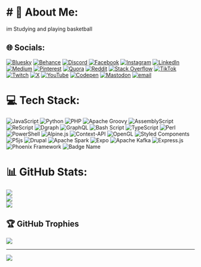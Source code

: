 # # 💫 About Me:
im Studying and playing basketball<br>


## 🌐 Socials:
[![Bluesky](https://img.shields.io/badge/bluesky-0285FF?style=for-the-badge&logo=bluesky&logoColor=%23FFFFFF)](https://bsky.app/profile/JanMejer) [![Behance](https://img.shields.io/badge/Behance-1769ff?logo=behance&logoColor=white)](https://behance.net/none) [![Discord](https://img.shields.io/badge/Discord-%237289DA.svg?logo=discord&logoColor=white)](https://discord.gg/none) [![Facebook](https://img.shields.io/badge/Facebook-%231877F2.svg?logo=Facebook&logoColor=white)](https://facebook.com/AceCasan) [![Instagram](https://img.shields.io/badge/Instagram-%23E4405F.svg?logo=Instagram&logoColor=white)](https://instagram.com/LuckyAce) [![LinkedIn](https://img.shields.io/badge/LinkedIn-%230077B5.svg?logo=linkedin&logoColor=white)](https://linkedin.com/in/none) [![Medium](https://img.shields.io/badge/Medium-12100E?logo=medium&logoColor=white)](https://medium.com/@Ace) [![Pinterest](https://img.shields.io/badge/Pinterest-%23E60023.svg?logo=Pinterest&logoColor=white)](https://pinterest.com/none) [![Quora](https://img.shields.io/badge/Quora-%23B92B27.svg?logo=Quora&logoColor=white)](https://quora.com/profile/none) [![Reddit](https://img.shields.io/badge/Reddit-%23FF4500.svg?logo=Reddit&logoColor=white)](https://reddit.com/user/none) [![Stack Overflow](https://img.shields.io/badge/-Stackoverflow-FE7A16?logo=stack-overflow&logoColor=white)](https://stackoverflow.com/users/none) [![TikTok](https://img.shields.io/badge/TikTok-%23000000.svg?logo=TikTok&logoColor=white)](https://tiktok.com/@Ace) [![Twitch](https://img.shields.io/badge/Twitch-%239146FF.svg?logo=Twitch&logoColor=white)](https://twitch.tv/none) [![X](https://img.shields.io/badge/X-black.svg?logo=X&logoColor=white)](https://x.com/nine) [![YouTube](https://img.shields.io/badge/YouTube-%23FF0000.svg?logo=YouTube&logoColor=white)](https://youtube.com/@JanMejer24) [![Codepen](https://img.shields.io/badge/Codepen-000000?logo=codepen&logoColor=white)](https://codepen.io/none) [![Mastodon](https://img.shields.io/badge/-MASTODON-%232B90D9?logo=mastodon&logoColor=white)](https://mastodon.social/@none) [![email](https://img.shields.io/badge/Email-D14836?logo=gmail&logoColor=white)](mailto:janmejer24@gmail.com) 

# 💻 Tech Stack:
![JavaScript](https://img.shields.io/badge/javascript-%23323330.svg?style=for-the-badge&logo=javascript&logoColor=%23F7DF1E) ![Python](https://img.shields.io/badge/python-3670A0?style=for-the-badge&logo=python&logoColor=ffdd54) ![PHP](https://img.shields.io/badge/php-%23777BB4.svg?style=for-the-badge&logo=php&logoColor=white) ![Apache Groovy](https://img.shields.io/badge/Apache%20Groovy-4298B8.svg?style=for-the-badge&logo=Apache+Groovy&logoColor=white) ![AssemblyScript](https://img.shields.io/badge/assembly%20script-%23000000.svg?style=for-the-badge&logo=assemblyscript&logoColor=white) ![ReScript](https://img.shields.io/badge/rescript-%2314162c?style=for-the-badge&logo=rescript&logoColor=e34c4c) ![Dgraph](https://img.shields.io/badge/dgraph-%23E50695.svg?style=for-the-badge&logo=dgraph&logoColor=white) ![GraphQL](https://img.shields.io/badge/-GraphQL-E10098?style=for-the-badge&logo=graphql&logoColor=white) ![Bash Script](https://img.shields.io/badge/bash_script-%23121011.svg?style=for-the-badge&logo=gnu-bash&logoColor=white) ![TypeScript](https://img.shields.io/badge/typescript-%23007ACC.svg?style=for-the-badge&logo=typescript&logoColor=white) ![Perl](https://img.shields.io/badge/perl-%2339457E.svg?style=for-the-badge&logo=perl&logoColor=white) ![PowerShell](https://img.shields.io/badge/PowerShell-%235391FE.svg?style=for-the-badge&logo=powershell&logoColor=white) ![Alpine.js](https://img.shields.io/badge/alpinejs-white.svg?style=for-the-badge&logo=alpinedotjs&logoColor=%238BC0D0) ![Context-API](https://img.shields.io/badge/Context--Api-000000?style=for-the-badge&logo=react) ![OpenGL](https://img.shields.io/badge/OpenGL-%23FFFFFF.svg?style=for-the-badge&logo=opengl) ![Styled Components](https://img.shields.io/badge/styled--components-DB7093?style=for-the-badge&logo=styled-components&logoColor=white) ![P5js](https://img.shields.io/badge/p5.js-ED225D?style=for-the-badge&logo=p5.js&logoColor=FFFFFF) ![Drupal](https://img.shields.io/badge/drupal-%230678BE.svg?style=for-the-badge&logo=drupal&logoColor=white) ![Apache Spark](https://img.shields.io/badge/Apache%20Spark-FDEE21?style=for-the-badge&logo=apachespark&logoColor=black) ![Expo](https://img.shields.io/badge/expo-1C1E24?style=for-the-badge&logo=expo&logoColor=#D04A37) ![Apache Kafka](https://img.shields.io/badge/Apache%20Kafka-000?style=for-the-badge&logo=apachekafka) ![Express.js](https://img.shields.io/badge/express.js-%23404d59.svg?style=for-the-badge&logo=express&logoColor=%2361DAFB) ![Phoenix Framework](https://img.shields.io/badge/phoenixframework-%23FD4F00.svg?style=for-the-badge&logo=phoenixframework&logoColor=black) ![Badge Name](https://img.shields.io/badge/tRPC-%232596BE.svg?style=for-the-badge&logo=tRPC&logoColor=white)
# 📊 GitHub Stats:
![](https://github-readme-stats.vercel.app/api?username=JanMejer&theme=dark&hide_border=false&include_all_commits=false&count_private=false)<br/>
![](https://nirzak-streak-stats.vercel.app/?user=JanMejer&theme=dark&hide_border=false)<br/>
![](https://github-readme-stats.vercel.app/api/top-langs/?username=JanMejer&theme=dark&hide_border=false&include_all_commits=false&count_private=false&layout=compact)

## 🏆 GitHub Trophies
![](https://github-profile-trophy.vercel.app/?username=JanMejer&theme=radical&no-frame=false&no-bg=true&margin-w=4)

---
[![](https://visitcount.itsvg.in/api?id=JanMejer&icon=0&color=0)](https://visitcount.itsvg.in)

<!-- Proudly created with GPRM ( https://gprm.itsvg.in ) -->
